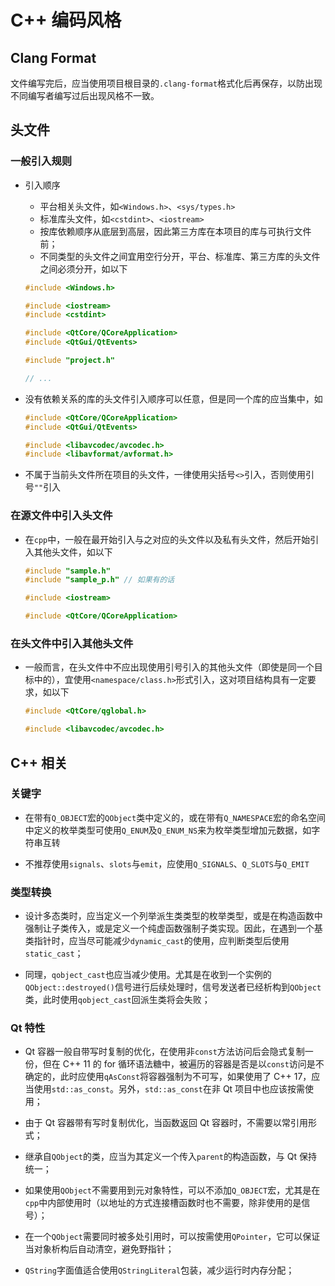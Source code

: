 # C++ 编码风格

## Clang Format

文件编写完后，应当使用项目根目录的`.clang-format`格式化后再保存，以防出现不同编写者编写过后出现风格不一致。

## 头文件

### 一般引入规则

+ 引入顺序
    + 平台相关头文件，如`<Windows.h>`、`<sys/types.h>`
    + 标准库头文件，如`<cstdint>`、`<iostream>`
    + 按库依赖顺序从底层到高层，因此第三方库在本项目的库与可执行文件前；
    + 不同类型的头文件之间宜用空行分开，平台、标准库、第三方库的头文件之间必须分开，如以下
    ```c++
    #include <Windows.h>

    #include <iostream>
    #include <cstdint>

    #include <QtCore/QCoreApplication>
    #include <QtGui/QtEvents>

    #include "project.h"

    // ...
    ```

+ 没有依赖关系的库的头文件引入顺序可以任意，但是同一个库的应当集中，如
    ```c++
    #include <QtCore/QCoreApplication>
    #include <QtGui/QtEvents>

    #include <libavcodec/avcodec.h>
    #include <libavformat/avformat.h>
    ```

+ 不属于当前头文件所在项目的头文件，一律使用尖括号`<>`引入，否则使用引号`""`引入

### 在源文件中引入头文件

+ 在`cpp`中，一般在最开始引入与之对应的头文件以及私有头文件，然后开始引入其他头文件，如以下
    ```c++
    #include "sample.h"
    #include "sample_p.h" // 如果有的话

    #include <iostream>
    
    #include <QtCore/QCoreApplication>
    ```

### 在头文件中引入其他头文件

+ 一般而言，在头文件中不应出现使用引号引入的其他头文件（即使是同一个目标中的），宜使用`<namespace/class.h>`形式引入，这对项目结构具有一定要求，如以下
    ```c++
    #include <QtCore/qglobal.h>

    #include <libavcodec/avcodec.h>
    ```

## C++ 相关

### 关键字

+ 在带有`Q_OBJECT`宏的`QObject`类中定义的，或在带有`Q_NAMESPACE`宏的命名空间中定义的枚举类型可使用`Q_ENUM`及`Q_ENUM_NS`来为枚举类型增加元数据，如字符串互转

+ 不推荐使用`signals`、`slots`与`emit`，应使用`Q_SIGNALS`、`Q_SLOTS`与`Q_EMIT`

### 类型转换

+ 设计多态类时，应当定义一个列举派生类类型的枚举类型，或是在构造函数中强制让子类传入，或是定义一个纯虚函数强制子类实现。因此，在遇到一个基类指针时，应当尽可能减少`dynamic_cast`的使用，应判断类型后使用`static_cast`；

+ 同理，`qobject_cast`也应当减少使用。尤其是在收到一个实例的`QObject::destroyed()`信号进行后续处理时，信号发送者已经析构到`QObject`类，此时使用`qobject_cast`回派生类将会失败；

### Qt 特性

+ Qt 容器一般自带写时复制的优化，在使用非`const`方法访问后会隐式复制一份，但在 C++ 11 的 for 循环语法糖中，被遍历的容器是否是以`const`访问是不确定的，此时应使用`qAsConst`将容器强制为不可写，如果使用了 C++ 17，应当使用`std::as_const`。另外，`std::as_const`在非 Qt 项目中也应该按需使用；

+ 由于 Qt 容器带有写时复制优化，当函数返回 Qt 容器时，不需要以常引用形式；

+ 继承自`QObject`的类，应当为其定义一个传入`parent`的构造函数，与 Qt 保持统一；

+ 如果使用`QObject`不需要用到元对象特性，可以不添加`Q_OBJECT`宏，尤其是在`cpp`中内部使用时（以地址的方式连接槽函数时也不需要，除非使用的是信号）；

+ 在一个`QObject`需要同时被多处引用时，可以按需使用`QPointer`，它可以保证当对象析构后自动清空，避免野指针；

+ `QString`字面值适合使用`QStringLiteral`包装，减少运行时内存分配；